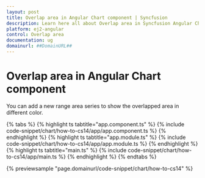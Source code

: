 ```yaml
---
layout: post
title: Overlap area in Angular Chart component | Syncfusion
description: Learn here all about Overlap area in Syncfusion Angular Chart component of Syncfusion Essential JS 2 and more.
platform: ej2-angular
control: Overlap area 
documentation: ug
domainurl: ##DomainURL##
---
```


# Overlap area in Angular Chart component

You can add a new range area series to show the overlapped area in different color.

{% tabs %}
{% highlight ts tabtitle="app.component.ts" %}
{% include code-snippet/chart/how-to-cs14/app/app.component.ts %}
{% endhighlight %}
{% highlight ts tabtitle="app.module.ts" %}
{% include code-snippet/chart/how-to-cs14/app/app.module.ts %}
{% endhighlight %}
{% highlight ts tabtitle="main.ts" %}
{% include code-snippet/chart/how-to-cs14/app/main.ts %}
{% endhighlight %}
{% endtabs %}
  
{% previewsample "page.domainurl/code-snippet/chart/how-to-cs14" %}